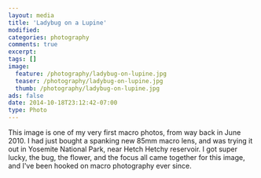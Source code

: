 ```yaml
---
layout: media
title: 'Ladybug on a Lupine'
modified:
categories: photography
comments: true
excerpt:
tags: []
image:
  feature: /photography/ladybug-on-lupine.jpg
  teaser: /photography/ladybug-on-lupine.jpg
  thumb: /photography/ladybug-on-lupine.jpg
ads: false
date: 2014-10-18T23:12:42-07:00
type: Photo
---
```


This image is one of my very first macro photos, from way back in June 2010. I had just bought a spanking new 85mm macro lens, and was trying it out in Yosemite National Park, near Hetch Hetchy reservoir. I got super lucky, the bug, the flower, and the focus all came together for this image, and I've been hooked on macro photography ever since.
